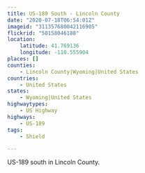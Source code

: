 ```yaml
---
title: US-189 South - Lincoln County
date: "2020-07-18T06:54:01Z"
imageid: "311357680042116905"
flickrid: "50158046188"
location:
    latitude: 41.769136
    longitude: -110.555904
places: []
counties:
    - Lincoln County|Wyoming|United States
countries:
    - United States
states:
    - Wyoming|United States
highwaytypes:
    - US Highway
highways:
    - US-189
tags:
    - Shield

---
```

US-189 south in Lincoln County.